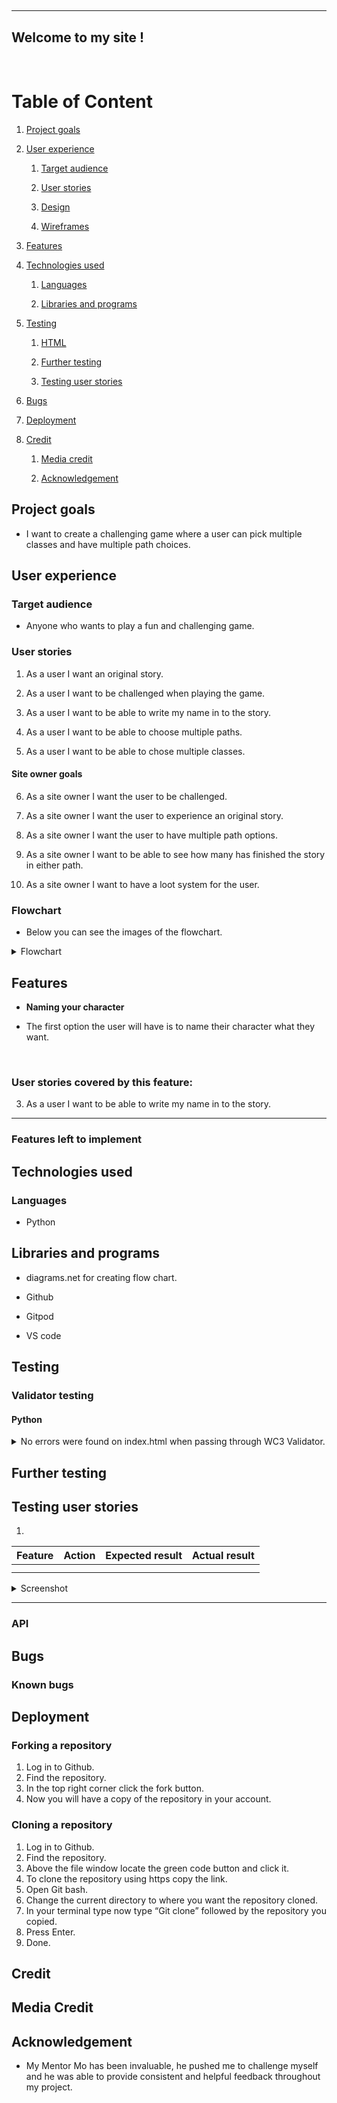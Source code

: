 # 

<img src="">

<hr>

## Welcome to my site []()!

<br>

<!-- markdown-toc start - Don't edit this section. Run M-x markdown-toc-
refresh-toc -->

# Table of Content

1. [Project goals](#project-goals)

2. [User experience](#user-experience)

    1. [Target audience](#target-audience)

    2. [User stories](#user-stories)

    3. [Design](#design)

    4. [Wireframes](#wireframes)

3. [Features](#features)

4. [Technologies used](#technologies-used)

    1. [Languages](#languages)

    2. [Libraries and programs](#libraries-and-programs)

5. [Testing](#testing)

    1. [HTML](#html)

    2. [Further testing](#further-testing)

    3. [Testing user stories](#testing-user-stories)

6. [Bugs](#bugs)

7. [Deployment](#deployment)

8. [Credit](#credit)

    1. [Media credit](#media-credit)

    2. [Acknowledgement](#acknowledgement)

## Project goals

* I want to create a challenging game where a user can pick multiple classes and have multiple path choices. 

## User experience

### Target audience

* Anyone who wants to play a fun and challenging game.

### User stories

1. As a user I want an original story.

2. As a user I want to be challenged when playing the game.

3. As a user I want to be able to write my name in to the story.

4. As a user I want to be able to choose multiple paths.

5. As a user I want to be able to chose multiple classes.

#### Site owner goals

6. As a site owner I want the user to be challenged.

7. As a site owner I want the user to experience an original story. 

8. As a site owner I want the user to have multiple path options.

9. As a site owner I want to be able to see how many has finished the story in either path.

10. As a site owner I want to have a loot system for the user.

### Flowchart

* Below you can see the images of the flowchart.

<details><summary>Flowchart</summary>
<img src="">
</details>


## Features

* **Naming your character**

* The first option the user will have is to name their character what they want.


<br>
<img src="">


### User stories covered by this feature:

3. As a user I want to be able to write my name in to the story.

<hr>


### Features left to implement

## Technologies used

### Languages

* Python

## Libraries and programs

* diagrams.net for creating flow chart.

* Github

* Gitpod

* VS code

## Testing

### Validator testing

#### Python

<details><summary>No errors were found on index.html when passing through WC3 Validator.</summary>
<img src="">
</details>



## Further testing



## Testing user stories

1. 

|                   Feature                       |        Action        |                 Expected result                          |   Actual result     |
|            :----------:                         |    :------------:    |               :-----------------:                        | :---------------:   |
|                               |                               |                                           |                                          |
|                              |                   |                                          |                                  |
<details><summary>Screenshot</summary>
<img src="">
</details>
<hr>


### API



## Bugs


### Known bugs


## Deployment


### Forking a repository

1. Log in to Github.
2. Find the repository.
3. In the top right corner click the fork button.
4. Now you will have a copy of the repository in your account.

### Cloning a repository
1. Log in to Github.
2. Find the repository.
3. Above the file window locate the green code button and click it.
4. To clone the repository using https copy the link.
5. Open Git bash.
6. Change the current directory to where you want the repository cloned.
7. In your terminal type now type “Git clone” followed by the repository you copied.
8. Press Enter.
9. Done.

## Credit

## Media Credit

## Acknowledgement

* My Mentor Mo has been invaluable, he pushed me to challenge myself and he was able to provide consistent and helpful feedback throughout my project.
